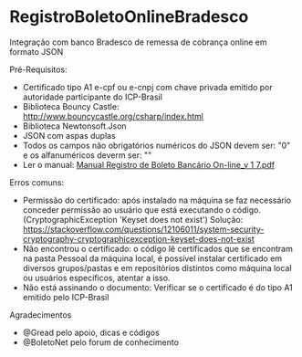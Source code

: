 # RegistroBoletoOnlineBradesco
Integração com banco Bradesco de remessa de cobrança online em formato JSON

Pré-Requisitos:

- Certificado tipo A1 e-cpf ou e-cnpj com chave privada emitido por autoridade participante do ICP-Brasil
- Biblioteca Bouncy Castle: http://www.bouncycastle.org/csharp/index.html
- Biblioteca Newtonsoft.Json
- JSON com aspas duplas
- Todos os campos não obrigatórios numéricos do JSON devem ser: "0" e os alfanuméricos deverm ser: ""
- Ler o manual: [Manual Registro de Boleto Bancário On-line_v 1 7.pdf]

Erros comuns:

- Permissão do certificado: após instalado na máquina se faz necessário conceder permissão ao usuário que está executando o código. (CryptographicException 'Keyset does not exist') Solução: https://stackoverflow.com/questions/12106011/system-security-cryptography-cryptographicexception-keyset-does-not-exist
- Não encontrou o certificado: o código lê certificados que se encontram na pasta Pessoal da máquina local, é possível instalar certificado em diversos grupos/pastas e em repositórios distintos como máquina local ou usuários específicos, atentar a isso.
- Não está assinando o documento: Verificar se o certificado é do tipo A1 emitido pelo ICP-Brasil


Agradecimentos
- @Gread pelo apoio, dicas e códigos
- @BoletoNet pelo forum de conhecimento

[Manual Registro de Boleto Bancário On-line_v 1 7.pdf]: <https://github.com/BoletoNet/boletonet/files/1282382/Manual.Registro.de.Boleto.Bancario.On-line_v.1.7.pdf>

